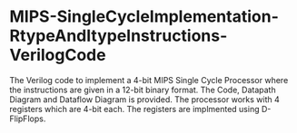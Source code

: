 # MIPS-SingleCycleImplementation-RtypeAndItypeInstructions-VerilogCode
The Verilog code to implement a 4-bit MIPS Single Cycle Processor where the instructions are given in a 12-bit binary format. The Code, Datapath Diagram and Dataflow Diagram is provided.
The processor works with 4 registers which are 4-bit each. The registers are implmented using D-FlipFlops.
